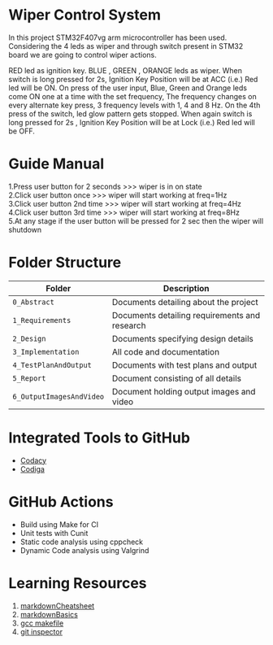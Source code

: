 # Wiper Control System
 In this project  STM32F407vg arm microcontroller has been used. Considering the 4 leds as wiper and through switch present in STM32 board we are going to control wiper actions.

RED led as ignition key.
BLUE , GREEN , ORANGE leds as wiper.
When switch is long pressed for 2s, Ignition Key Position will be at ACC (i.e.) Red led will be ON. On press of the user input, Blue, Green and Orange leds come ON one at a time with the set frequency, The frequency changes on every alternate key press, 3 frequency levels with 1, 4 and 8 Hz. On the 4th press of the switch, led glow pattern gets stopped. When again switch is long pressed for 2s , Ignition Key Position will be at Lock (i.e.) Red led will be OFF.

# Guide Manual<br />
1.Press user button for 2 seconds >>> wiper is in on state<br />
2.Click user button once          >>> wiper will start working at freq=1Hz<br />
3.Click user button 2nd time      >>> wiper will start working at freq=4Hz<br />
4.Click user button 3rd time      >>> wiper will start working at freq=8Hz<br />
5.At any stage if the user button will be pressed for 2 sec then the wiper will shutdown<br />

# Folder Structure
Folder             | Description
-------------------| -----------------------------------------
`0_Abstract`       | Documents detailing about the project
`1_Requirements`   | Documents detailing requirements and research
`2_Design`         | Documents specifying design details
`3_Implementation` | All code and documentation
`4_TestPlanAndOutput`      | Documents with test plans and output
`5_Report`  | Document consisting of all details
`6_OutputImagesAndVideo` | Document holding output images and video
# Integrated Tools to GitHub
* [Codacy](https://www.codacy.com/)
* [Codiga](https://www.codiga.io/)
# GitHub Actions
* Build using Make for CI
* Unit tests with Cunit
* Static code analysis using cppcheck
* Dynamic Code analysis using Valgrind
# Learning Resources
1. [markdownCheatsheet](https://github.com/adam-p/markdown-here/wiki/Markdown-Cheatsheet)
2. [markdownBasics](https://guides.github.com/features/mastering-markdown/)
3. [gcc makefile](https://www3.ntu.edu.sg/home/ehchua/programming/cpp/gcc_make.html#zz-2.1)
4. [git inspector](https://github.com/ejwa/gitinspector.git)

